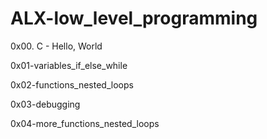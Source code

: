 # ALX-low_level_programming

0x00. C - Hello, World

0x01-variables_if_else_while

0x02-functions_nested_loops

0x03-debugging

0x04-more_functions_nested_loops
